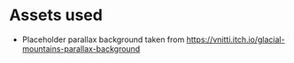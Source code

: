 # Assets used

* Placeholder parallax background taken from https://vnitti.itch.io/glacial-mountains-parallax-background